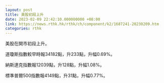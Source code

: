 ```yaml
---
layout: post
title: 美股初段上升
date: 2023-02-09 22:42:10.000000000 +08:00
link: https://news.rthk.hk/rthk/ch/component/k2/1687241-20230209.htm
categories: rthk
---
```


美股在開市初段上升。

道瓊斯指數較早時報34182點，升233點，升幅0.69%。

納斯達克指數報12039點，升128點，升幅1.08%。

標準普爾500指數報4149點，升31點，升幅0.77%。
